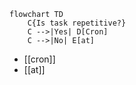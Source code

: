 
```mermaid
flowchart TD
    C{Is task repetitive?}
    C -->|Yes| D[Cron]
    C -->|No| E[at]
```

- [[cron]]
- [[at]]